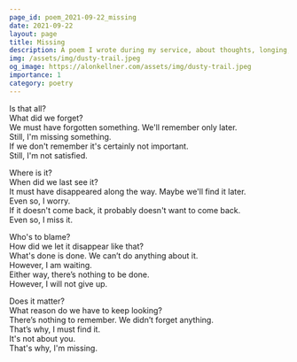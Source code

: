 ```yaml
---
page_id: poem_2021-09-22_missing
date: 2021-09-22
layout: page
title: Missing
description: A poem I wrote during my service, about thoughts, longing, expectations, self-contradiction and getting lost.
img: /assets/img/dusty-trail.jpeg
og_image: https://alonkellner.com/assets/img/dusty-trail.jpeg
importance: 1
category: poetry
---
```


Is that all?  
What did we forget?  
We must have forgotten something. We'll remember only later.  
Still, I'm missing something.  
If we don't remember it's certainly not important.  
Still, I'm not satisfied.

Where is it?  
When did we last see it?  
It must have disappeared along the way. Maybe we'll find it later.  
Even so, I worry.  
If it doesn't come back, it probably doesn't want to come back.  
Even so, I miss it.

Who's to blame?  
How did we let it disappear like that?  
What's done is done. We can’t do anything about it.  
However, I am waiting.  
Either way, there’s nothing to be done.  
However, I will not give up.

Does it matter?  
What reason do we have to keep looking?  
There’s nothing to remember. We didn’t forget anything.  
That’s why, I must find it.  
It's not about you.  
That's why, I'm missing.

